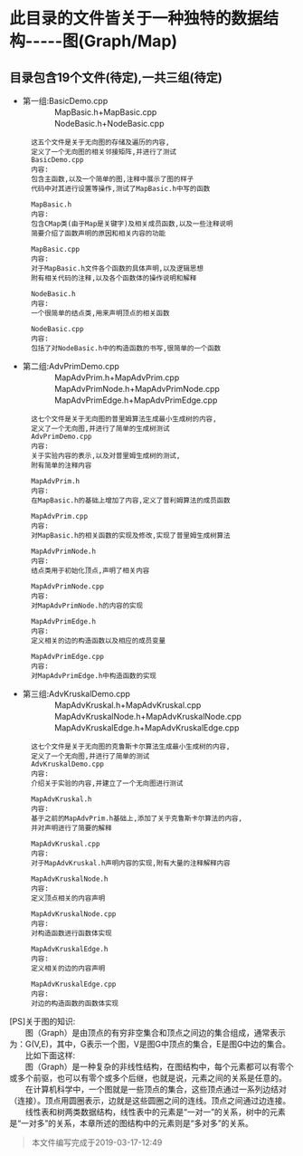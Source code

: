 此目录的文件皆关于一种独特的数据结构-----图(Graph/Map)
===========================
目录包含19个文件(待定),一共三组(待定)
------------------------
* 第一组:BasicDemo.cpp<br>
　　　　MapBasic.h+MapBasic.cpp<br>
　　　　NodeBasic.h+NodeBasic.cpp

        这五个文件是关于无向图的存储及遍历的内容,
        定义了一个无向图的相关邻接矩阵,并进行了测试
        BasicDemo.cpp
        内容:
        包含主函数,以及一个简单的图,注释中展示了图的样子
        代码中对其进行设置等操作,测试了MapBasic.h中写的函数

        MapBasic.h
        内容:
        包含CMap类(由于Map是关键字)及相关成员函数,以及一些注释说明
        简要介绍了函数声明的原因和相关内容的功能

        MapBasic.cpp
        内容:
        对于MapBasic.h文件各个函数的具体声明,以及逻辑思想
        附有相关代码的注释,以及各个函数体的操作说明和解释

        NodeBasic.h
        内容:
        一个很简单的结点类,用来声明顶点的相关函数

        NodeBasic.cpp
        内容:
        包括了对NodeBasic.h中的构造函数的书写,很简单的一个函数

* 第二组:AdvPrimDemo.cpp<br>
　　　　MapAdvPrim.h+MapAdvPrim.cpp<br>
　　　　MapAdvPrimNode.h+MapAdvPrimNode.cpp<br>
　　　　MapAdvPrimEdge.h+MapAdvPrimEdge.cpp

        这七个文件是关于无向图的普里姆算法生成最小生成树的内容,
        定义了一个无向图,并进行了简单的生成树测试
        AdvPrimDemo.cpp
        内容:
        关于实验内容的表示,以及对普里姆生成树的测试,
        附有简单的注释内容

        MapAdvPrim.h
        内容:
        在MapBasic.h的基础上增加了内容,定义了普利姆算法的成员函数

        MapAdvPrim.cpp
        内容:
        对MapBasic.h的相关函数的实现及修改,实现了普里姆生成树算法

        MapAdvPrimNode.h
        内容:
        结点类用于初始化顶点,声明了相关内容

        MapAdvPrimNode.cpp
        内容:
        对MapAdvPrimNode.h的内容的实现

        MapAdvPrimEdge.h
        内容:
        定义相关的边的构造函数以及相应的成员变量

        MapAdvPrimEdge.cpp
        内容:
        对MapAdvPrimEdge.h中构造函数的实现

* 第三组:AdvKruskalDemo.cpp<br>
　　　　MapAdvKruskal.h+MapAdvKruskal.cpp<br>
　　　　MapAdvKruskalNode.h+MapAdvKruskalNode.cpp<br>
　　　　MapAdvKruskalEdge.h+MapAdvKruskalEdge.cpp

        这七个文件是关于无向图的克鲁斯卡尔算法生成最小生成树的内容,
        定义了一个无向图,并进行了简单的测试
        AdvKruskalDemo.cpp
        内容:
        介绍关于实验的内容,并建立了一个无向图进行测试

        MapAdvKruskal.h
        内容:
        基于之前的MapAdvPrim.h基础上,添加了关于克鲁斯卡尔算法的内容,
        并对声明进行了简要的解释

        MapAdvKruskal.cpp
        内容:
        对于MapAdvKruskal.h声明内容的实现,附有大量的注释解释内容

        MapAdvKruskalNode.h
        内容:
        定义顶点相关的内容声明

        MapAdvKruskalNode.cpp
        内容:
        对构造函数进行函数体实现

        MapAdvKruskalEdge.h
        内容:
        定义相关的边的内容声明

        MapAdvKruskalEdge.cpp
        内容:
        对边的构造函数的函数体实现

[PS]关于图的知识:<br>
　　图（Graph）是由顶点的有穷非空集合和顶点之间边的集合组成，通常表示为：G(V,E)，其中，G表示一个图，V是图G中顶点的集合，E是图G中边的集合。<br>
　　比如下面这样:<br>
　　图（Graph）是一种复杂的非线性结构，在图结构中，每个元素都可以有零个或多个前驱，也可以有零个或多个后继，也就是说，元素之间的关系是任意的。<br>
　　在计算机科学中，一个图就是一些顶点的集合，这些顶点通过一系列边结对（连接）。顶点用圆圈表示，边就是这些圆圈之间的连线。顶点之间通过边连接。<br>
　　线性表和树两类数据结构，线性表中的元素是“一对一”的关系，树中的元素是“一对多”的关系，本章所述的图结构中的元素则是“多对多”的关系。<br>

>本文件编写完成于2019-03-17-12:49